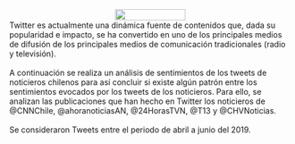 <div style="display: flex; justify-content: center; text-align: center;">
<img width="50%" height="auto" src='https://upload.wikimedia.org/wikipedia/commons/e/e4/Twitter_2012_logo.svg'>
</div>
Twitter es actualmente una dinámica fuente de contenidos que, dada su popularidad e impacto, se ha convertido en uno de los principales medios de difusión de los principales medios de comunicación tradicionales (radio y televisión).
<br><br>
A continuación se realiza un análisis de sentimientos de los tweets de noticieros chilenos para así concluir si existe algún patrón entre los sentimientos evocados por los tweets de los noticieros. Para ello, se analizan las publicaciones que han hecho en Twitter los noticieros de @CNNChile, @ahoranoticiasAN, @24HorasTVN, @T13 y @CHVNoticias.
<br><br>
Se consideraron Tweets entre el periodo de abril a junio del 2019.